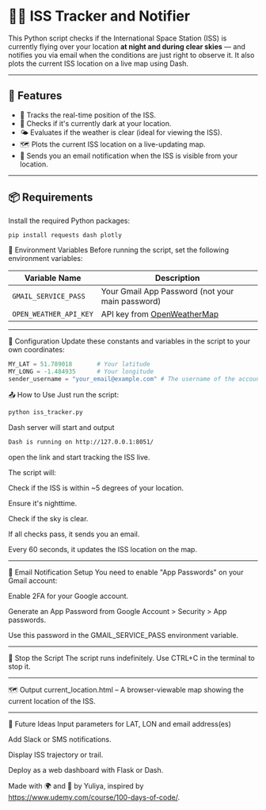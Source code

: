 # 👩‍🚀 ISS Tracker and Notifier

This Python script checks if the International Space Station (ISS) is currently flying over your location **at night and during clear skies** — and notifies you via email when the conditions are just right to observe it. It also plots the current ISS location on a live map using Dash.

---

## 🚀 Features

- 🔭 Tracks the real-time position of the ISS.
- 🌙 Checks if it's currently dark at your location.
- 🌤️ Evaluates if the weather is clear (ideal for viewing the ISS).
- 🗺️ Plots the current ISS location on a live-updating map.
- 📧 Sends you an email notification when the ISS is visible from your location.

---

## 📦 Requirements

Install the required Python packages:

```bash
pip install requests dash plotly
```

🔧 Environment Variables
Before running the script, set the following environment variables:

| Variable Name           | Description                                  |
|------------------------|----------------------------------------------|
| `GMAIL_SERVICE_PASS`   | Your Gmail App Password (not your main password) |
| `OPEN_WEATHER_API_KEY` | API key from [OpenWeatherMap](https://openweathermap.org/api) |

---

📍 Configuration
Update these constants and variables in the script to your own coordinates:

```python
MY_LAT = 51.789018       # Your latitude
MY_LONG = -1.484935      # Your longitude
sender_username = "your_email@example.com" # The username of the account (gmail, hotmail, etc) from and to which the email will be sent out. (At the moment the program is used to send an email to yourself)
```
📤 How to Use
Just run the script:

```bash
python iss_tracker.py
```
Dash server will start and output
```bash
Dash is running on http://127.0.0.1:8051/
```
open the link and start tracking the ISS live. 

The script will:

Check if the ISS is within ~5 degrees of your location.

Ensure it's nighttime.

Check if the sky is clear.

If all checks pass, it sends you an email.

Every 60 seconds, it updates the ISS location on the map.

---

📧 Email Notification Setup
You need to enable "App Passwords" on your Gmail account:

Enable 2FA for your Google account.

Generate an App Password from Google Account > Security > App passwords.

Use this password in the GMAIL_SERVICE_PASS environment variable.

---

🛑 Stop the Script
The script runs indefinitely. Use CTRL+C in the terminal to stop it.

---

🗺️ Output
current_location.html – A browser-viewable map showing the current location of the ISS.

---

🧠 Future Ideas
Input parameters for LAT, LON and email address(es)

Add Slack or SMS notifications.

Display ISS trajectory or trail.

Deploy as a web dashboard with Flask or Dash.

Made with 🌍 and 🚀 by Yuliya, inspired by https://www.udemy.com/course/100-days-of-code/.